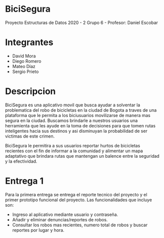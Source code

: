 # BiciSegura
Proyecto Estructuras de Datos 2020 - 2 Grupo 6 - Profesor: Daniel Escobar

# Integrantes
*  David Mora
*  Diego Romero 
*  Mateo Díaz
*  Sergio Prieto

# Descripcion
BiciSegura es una aplicativo movil que busca ayudar a solventar la problematica del robo de bicicletas en la ciudad de Bogota a traves de una plataforma que le permita a los biciusuarios movilizarse de manera mas segura en la ciudad. Buscamos brindarle a nuestros usuarios una herramienta que les ayude en la toma de decisiones para que tomen rutas inteligentes hacia sus destinos y asi disminuyan la probabilidad de ser victimas de este crimen.


BiciSegura le permitira a sus usuarios reportar hurtos de bicicletas recientes con el fin de informar a la comunidad y alimentar un mapa adaptativo que brindara rutas que mantengan un balence entre la seguridad y la efectividad.

# Entrega 1
Para la primera entrega se entrega el reporte tecnico del proyecto y el primer prototipo funcional del proyecto. Las funcionalidades que incluye son:
* Ingreso al aplicativo mediante usuario y contraseña.
* Añadir y eliminar denuncias/reportes de robos.
* Consultar los robos mas recientes, numero total de robos y buscar reportes por lugar y hora.
